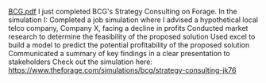 [BCG.pdf](https://github.com/user-attachments/files/17688918/BCG.pdf)
I just completed BCG's Strategy Consulting on Forage. In the simulation I:
Completed a job simulation where I advised a hypothetical local telco company, Company X, facing a decline in profits
Conducted market research to determine the feasibility of the proposed solution
Used excel to build a model to predict the potential profitability of the proposed solution
Communicated a summary of key findings in a clear presentation to stakeholders
Check out the simulation here: https://www.theforage.com/simulations/bcg/strategy-consulting-jk76


